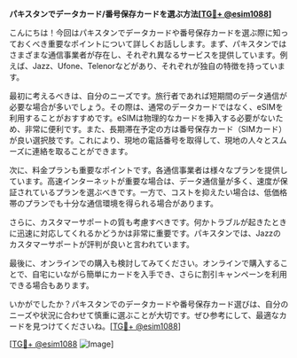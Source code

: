 **パキスタンでデータカード/番号保存カードを選ぶ方法[[TG💪+ @esim1088](https://t.me/s/esim1088)]**

こんにちは！今回はパキスタンでデータカードや番号保存カードを選ぶ際に知っておくべき重要なポイントについて詳しくお話しします。まず、パキスタンではさまざまな通信事業者が存在し、それぞれ異なるサービスを提供しています。例えば、Jazz、Ufone、Telenorなどがあり、それぞれが独自の特徴を持っています。

最初に考えるべきは、自分のニーズです。旅行者であれば短期間のデータ通信が必要な場合が多いでしょう。その際は、通常のデータカードではなく、eSIMを利用することがおすすめです。eSIMは物理的なカードを挿入する必要がないため、非常に便利です。また、長期滞在予定の方は番号保存カード（SIMカード）が良い選択肢です。これにより、現地の電話番号を取得して、現地の人々とスムーズに連絡を取ることができます。

次に、料金プランも重要なポイントです。各通信事業者は様々なプランを提供しています。高速インターネットが重要な場合は、データ通信量が多く、速度が保証されているプランを選ぶべきです。一方で、コストを抑えたい場合は、低価格帯のプランでも十分な通信環境を得られる場合があります。

さらに、カスタマーサポートの質も考慮すべきです。何かトラブルが起きたときに迅速に対応してくれるかどうかは非常に重要です。パキスタンでは、Jazzのカスタマーサポートが評判が良いと言われています。

最後に、オンラインでの購入も検討してみてください。オンラインで購入することで、自宅にいながら簡単にカードを入手でき、さらに割引キャンペーンを利用できる場合もあります。

いかがでしたか？パキスタンでのデータカードや番号保存カード選びは、自分のニーズや状況に合わせて慎重に選ぶことが大切です。ぜひ参考にして、最適なカードを見つけてくださいね。[[TG💪+ @esim1088](https://t.me/s/esim1088)]

[[TG💪+ @esim1088](https://t.me/s/esim1088) ![Image](https://i.postimg.cc/Y0z9fWf4/image.png)]
